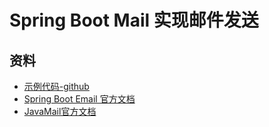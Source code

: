 # Spring Boot Mail 实现邮件发送



## 资料

- [示例代码-github](https://github.com/smltq/spring-boot-demo/blob/master/email)
- [Spring Boot Email 官方文档](https://docs.spring.io/spring-boot/docs/2.1.9.RELEASE/reference/htmlsingle/#boot-features-email)
- [JavaMail官方文档](https://docs.spring.io/spring/docs/5.1.10.RELEASE/spring-framework-reference/integration.html#mail)